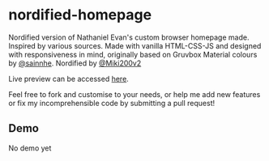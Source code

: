 # nordified-homepage
Nordified version of Nathaniel Evan's custom browser homepage made. Inspired by various sources. Made with vanilla HTML-CSS-JS and designed with responsiveness in mind, originally based on Gruvbox Material colours by [@sainnhe](https://github.com/sainnhe). Nordified by [@Miki200v2](https://github.com/Miki200v2)

Live preview can be accessed [here](https://miki200v2.github.io/nordified-homepage/).

Feel free to fork and customise to your needs, or help me add new features or fix my incomprehensible code by submitting a pull request!

## Demo

No demo yet
